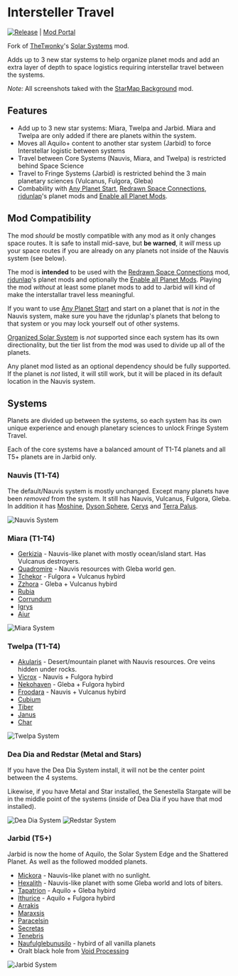 # Intersteller Travel

[![Release](https://github.com/AngellusMortis/factorio-interstellar-travel/actions/workflows/release.yml/badge.svg?branch=main)](https://github.com/AngellusMortis/factorio-interstellar-travel/actions/workflows/release.yml) | [Mod Portal](https://mods.factorio.com/mod/interstellar-travel)

Fork of [TheTwonky](https://mods.factorio.com/user/TheTwonky)'s [Solar Systems](https://mods.factorio.com/mod/SolarSystems) mod.

Adds up to 3 new star systems to help organize planet mods and add an extra layer of depth to space logistics requiring interstellar travel between the systems.

_Note:_ All screenshots taked with the [StarMap Background](https://mods.factorio.com/mod/Better_Starmap_Background) mod.

## Features

- Add up to 3 new star systems: Miara, Twelpa and Jarbid. Miara and Twelpa are only added if there are planets within the system.
- Moves all Aquilo+ content to another star system (Jarbid) to force Interstellar logistic between systems
- Travel between Core Systems (Nauvis, Miara, and Twelpa) is restricted behind Space Science
- Travel to Fringe Systems (Jarbid) is restricted behind the 3 main planetary sciences (Vulcanus, Fulgora, Gleba)
- Combability with [Any Planet Start](https://mods.factorio.com/mod/any-planet-start), [Redrawn Space Connections](https://mods.factorio.com/mod/Redrawn-Space-Connections), [rjdunlap](https://mods.factorio.com/user/rjdunlap)'s planet mods and [Enable all Planet Mods](https://mods.factorio.com/mod/kry-all-planet-mods).

## Mod Compatibility

The mod _should_ be mostly compatible with any mod as it only changes space routes. It is safe to install mid-save, but **be warned**, it _will_ mess up your space routes if you are already on any planets not inside of the Nauvis system (see below).

The mod is **intended** to be used with the [Redrawn Space Connections](https://mods.factorio.com/mod/Redrawn-Space-Connections) mod, [rjdunlap](https://mods.factorio.com/user/rjdunlap)'s planet mods and optionally the [Enable all Planet Mods](https://mods.factorio.com/mod/kry-all-planet-mods). Playing the mod _without_ at least some planet mods to add to Jarbid will kind of make the interstallar travel less meaningful.

If you want to use [Any Planet Start](https://mods.factorio.com/mod/any-planet-start) and start on a planet that is _not_ in the Nauvis system, make sure you have the rjdunlap's planets that belong to that system or you may lock yourself out of other systems.

[Organized Solar System](https://mods.factorio.com/mod/Tiered-Solar-System) is _not_ supported since each system has its own directionality, but the tier list from the mod was used to divide up all of the planets.

Any planet mod listed as an optional dependency should be fully supported. If the planet is _not_ listed, it will still work, but it will be placed in its default location in the Nauvis system.

## Systems

Planets are divided up between the systems, so each system has its own unique experience and enough planetary sciences to unlock Fringe System Travel.

Each of the core systems have a balanced amount of T1-T4 planets and all T5+ planets are in Jarbid only.

### Nauvis (T1-T4)

The default/Nauvis system is mostly unchanged. Except many planets have been _removed_ from the system. It still has Nauvis, Vulcanus, Fulgora, Gleba. In addition it has [Moshine](https://mods.factorio.com/mod/Moshine), [Dyson Sphere](https://mods.factorio.com/mod/slp-dyson-sphere-reworked), [Cerys](https://mods.factorio.com/mod/Cerys-Moon-of-Fulgora) and [Terra Palus](https://mods.factorio.com/mod/terrapalus).

![Nauvis System](https://i.imgur.com/MSYjiNf.png)

### Miara (T1-T4)

- [Gerkizia](https://mods.factorio.com/mod/planet-gerkizia) - Nauvis-like planet with mostly ocean/island start. Has Vulcanus destroyers.
- [Quadromire](https://mods.factorio.com/mod/planet-quadromire) - Nauvis resources with Gleba world gen.
- [Tchekor](https://mods.factorio.com/mod/planet-tchekor) - Fulgora + Vulcanus hybird
- [Zzhora](https://mods.factorio.com/mod/planet-zzhora) - Gleba + Vulcanus hybird
- [Rubia](https://mods.factorio.com/mod/rubia)
- [Corrundum](https://mods.factorio.com/mod/corrundum)
- [Igrys](https://mods.factorio.com/mod/Igrys)
- [Aiur](https://mods.factorio.com/mod/erm_toss)

![Miara System](https://i.imgur.com/VsRBu9v.png)

### Twelpa (T1-T4)

- [Akularis](https://mods.factorio.com/mod/planet-akularis) - Desert/mountain planet with Nauvis resources. Ore veins hidden under rocks.
- [Vicrox](https://mods.factorio.com/mod/planet-vicrox) - Nauvis + Fulgora hybird
- [Nekohaven](https://mods.factorio.com/mod/planet-nekohaven) - Gleba + Fulgora hybird
- [Froodara](https://mods.factorio.com/mod/planet-froodara) - Nauvis + Vulcanus hybird
- [Cubium](https://mods.factorio.com/mod/cubium)
- [Tiber](https://mods.factorio.com/mod/Factorio-Tiberium)
- [Janus](https://mods.factorio.com/mod/janus)
- [Char](https://mods.factorio.com/mod/erm_zerg)

![Twelpa System](https://i.imgur.com/NcSFBxI.png)

### Dea Dia and Redstar (Metal and Stars)

If you have the Dea Dia System install, it will not be the center point between the 4 systems.

Likewise, if you have Metal and Star installed, the Senestella Stargate will be in the middle point of the systems (inside of Dea Dia if you have that mod installed).

![Dea Dia System](https://i.imgur.com/uVKbJ3y.png)
![Redstar System](https://i.imgur.com/wEcctrs.png)

### Jarbid (T5+)

Jarbid is now the home of Aquilo, the Solar System Edge and the Shattered Planet. As well as the followed modded planets.

- [Mickora](https://mods.factorio.com/mod/planet-mickora) - Nauvis-like planet with no sunlight.
- [Hexalith](https://mods.factorio.com/mod/planet-hexalith) - Nauvis-like planet with some Gleba world and lots of biters.
- [Tapatrion](https://mods.factorio.com/mod/planet-tapatrion) - Aquilo + Gleba hybird
- [Ithurice](https://mods.factorio.com/mod/planet-ithurice) - Aquilo + Fulgora hybird
- [Arrakis](https://mods.factorio.com/mod/planet-arrakis)
- [Maraxsis](https://mods.factorio.com/mod/maraxsis)
- [Paracelsin](https://mods.factorio.com/mod/Paracelsin)
- [Secretas](https://mods.factorio.com/mod/secretas)
- [Tenebris](https://mods.factorio.com/mod/tenebris-prime)
- [Naufulglebunusilo](https://mods.factorio.com/mod/naufulglebunusilo) - hybird of all vanilla planets
- Oralt black hole from [Void Processing](https://mods.factorio.com/mod/VoidProcessing)

![Jarbid System](https://i.imgur.com/583i0bo.png)
